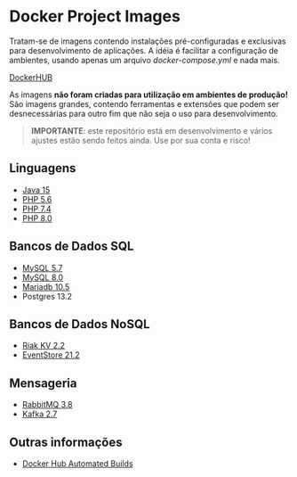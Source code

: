# Docker Project Images

Tratam-se de imagens contendo instalações pré-configuradas e exclusivas para desenvolvimento de 
aplicações.  A idéia é facilitar a configuração de ambientes, usando apenas um arquivo 
*docker-compose.yml* e nada mais.

[DockerHUB](https://hub.docker.com/r/ricardopedias/docker-project)

As imagens **não foram criadas para utilização em ambientes de produção!** São imagens grandes,
contendo ferramentas e extensões que podem ser desnecessárias para outro fim que não seja o uso para
desenvolvimento. 

> **IMPORTANTE**: este repositório está em desenvolvimento e vários ajustes estão sendo feitos ainda.
Use por sua conta e risco!


## Linguagens

- [Java 15](docs/tool-java.md)
- [PHP 5.6](docs/tool-php.md)
- [PHP 7.4](docs/tool-php.md)
- [PHP 8.0](docs/tool-php.md)

## Bancos de Dados SQL

- [MySQL 5.7](docs/tool-mysql.md)
- [MySQL 8.0](docs/tool-mysql.md)
- [Mariadb 10.5](docs/tool-mysql.md)
- Postgres 13.2

## Bancos de Dados NoSQL

- [Riak KV 2.2](docs/tool-riakkv.md)
- [EventStore 21.2](docs/tool-eventstore.md)
## Mensageria

- [RabbitMQ 3.8](docs/tool-rabbitmq.md)
- [Kafka 2.7](docs/tool-kafka.md)

## Outras informações

- [Docker Hub Automated Builds](docs/automated-builds.md)
